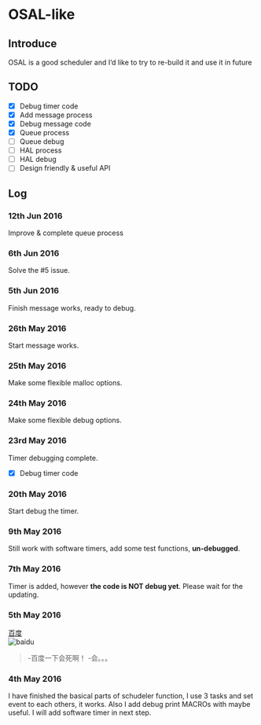 # OSAL-like
## Introduce
OSAL is a good scheduler and I‘d like to try to re-build it and use it in future

## TODO
- [x] Debug timer code
- [x] Add message process
- [x] Debug message code 
- [x] Queue process
- [ ] Queue debug
- [ ] HAL process
- [ ] HAL debug
- [ ] Design friendly & useful API

## Log
### 12th Jun 2016
Improve & complete queue process

### 6th Jun 2016
Solve the #5 issue. 

### 5th Jun 2016
Finish message works, ready to debug. 

### 26th May 2016
Start message works. 

### 25th May 2016
Make some flexible malloc options. 

### 24th May 2016
Make some flexible debug options.   

### 23rd May 2016
Timer debugging complete.   
- [x] Debug timer code

### 20th May 2016
Start debug the timer.

### 9th May 2016
Still work with software timers, add some test functions, **un-debugged**.

### 7th May 2016
Timer is added, however **the code is NOT debug yet**. Please wait for the updating.

### 5th May 2016
[百度](http://www.baidu.com)   
![baidu](https://ss0.bdstatic.com/5aV1bjqh_Q23odCf/static/superman/img/logo/bd_logo1_31bdc765.png)
> -百度一下会死啊！ 
> -会。。。

### 4th May 2016
I have finished the basical parts of schudeler function, I use 3 tasks and set event to each others, it works. Also I add debug print MACROs with maybe useful. I will add software timer in next step.
